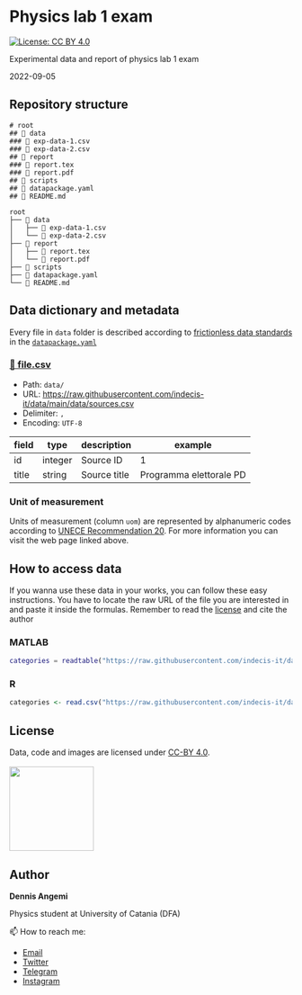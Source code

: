 # Physics lab 1 exam
[![License: CC BY 4.0](https://img.shields.io/badge/License-CC%20BY%204.0-lightgrey.svg)](https://creativecommons.org/licenses/by/4.0/)

Experimental data and report of physics lab 1 exam

2022-09-05

## Repository structure
```
# root
## 📂 data
### 📄 exp-data-1.csv
### 📄 exp-data-2.csv
## 📂 report
### 📄 report.tex
### 📄 report.pdf
## 📂 scripts
## 📄 datapackage.yaml
## 📄 README.md

root
├── 📂 data
│   ├── 📄 exp-data-1.csv
│   └── 📄 exp-data-2.csv
├── 📂 report
│   ├── 📄 report.tex
│   └── 📄 report.pdf
├── 📂 scripts
├── 📄 datapackage.yaml
└── 📄 README.md
```

## Data dictionary and metadata

Every file in `data` folder is described according to [frictionless data standards](https://frictionlessdata.io/standards/) in the [`datapackage.yaml`](https://github.com/indecis-it/data/blob/main/datapackage.yaml)

### [📄 file.csv](https://github.com/indecis-it/data/blob/main/data/sources.csv)

- Path: `data/`
- URL: https://raw.githubusercontent.com/indecis-it/data/main/data/sources.csv
- Delimiter: `,`
- Encoding: `UTF-8`

field | type | description | example
-- | -- | -- | --
id | integer | Source ID | 1
title | string | Source title | Programma elettorale PD

### Unit of measurement
Units of measurement (column `uom`) are represented by alphanumeric codes according to [UNECE Recommendation 20](https://datahub.io/core/unece-units-of-measure). For more information you can visit the web page linked above.

## How to access data
If you wanna use these data in your works, you can follow these easy instructions. You have to locate the raw URL of the file you are interested in and paste it inside the formulas. Remember to read the [license](#license) and cite the author

### MATLAB
```matlab
categories = readtable("https://raw.githubusercontent.com/indecis-it/data/main/data/categories.csv")
```

### R
```r
categories <- read.csv("https://raw.githubusercontent.com/indecis-it/data/main/data/categories.csv")
```

## License
Data, code and images are licensed under [CC-BY 4.0](https://creativecommons.org/licenses/by/4.0/). <br> <br>
<a href="https://creativecommons.org/licenses/by/4.0/"><img src="https://mirrors.creativecommons.org/presskit/buttons/88x31/png/by.png" width="150"/></a>

## Author
**Dennis Angemi**

Physics student at University of Catania (DFA)

📫 How to reach me:
  - [Email](mailto:dennisangemi@gmail.com)
  - [Twitter](https://twitter.com/dennisangemi)
  - [Telegram](https://t.me/dennisangemi)
  - [Instagram](http://instagram.com/dennisangemi)
